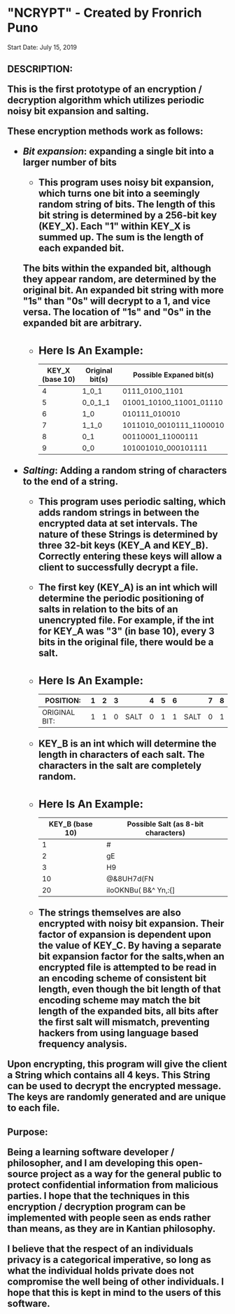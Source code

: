 <h1>"NCRYPT" - Created by Fronrich Puno</h1>

Start Date: July 15, 2019

<h2>DESCRIPTION:

This is the first prototype of an encryption / decryption algorithm which
utilizes periodic noisy bit expansion and salting.

These encryption methods work as follows:

* *Bit expansion*: expanding a single bit into a larger number of bits

	* This program uses noisy bit expansion, which turns one bit into a
	seemingly random string of bits. The length of this bit string is determined
	by a 256-bit key (**KEY_X**). Each "1" within **KEY_X** is summed up. The
	sum is the length of each expanded bit.

	The bits within the expanded bit, although they appear random, are determined
	by the original bit. An expanded bit string with more "1s" than "0s" will decrypt
	to a 1, and vice versa. The location of "1s" and "0s" in the expanded bit
	are arbitrary.
	

	* <h3>Here Is An Example:

		KEY_X (base 10) | Original bit(s) | Possible Expaned bit(s)
		----------------|-----------------|-
		4 | 1_0_1 | 0111_0100_1101
		5 | 0_0_1_1 | 01001_10100_11001_01110
		6 | 1_0	| 010111_010010
		7 | 1_1_0 | 1011010_0010111_1100010
		8 | 0_1 | 00110001_11000111
		9 | 0_0	| 101001010_000101111

* *Salting*: Adding a random string of characters to the end of a string.

	* This program uses periodic salting, which adds random strings
	in between the encrypted data at set intervals. The nature of these
	Strings is determined by three 32-bit keys (**KEY_A** and **KEY_B**). Correctly
	entering these keys will allow a client to successfully decrypt a file.

	* The first key (**KEY_A**) is an int which will determine the periodic positioning
	of salts in relation to the bits of an unencrypted file. For example, if the
	int for **KEY_A** was "3" (in base 10), every 3 bits in the original file, there would
	be a salt.
	
	* <h3>Here Is An Example:
	
		POSITION: | 1 | 2 | 3 |  | 4 | 5 | 6 |   | 7 | 8 |
		--------- | - | - | - | - | - | - | - | - | - | - |
		ORIGINAL BIT: | 1 | 1 | 0 | SALT | 0 | 1 | 1 | SALT | 0 | 1 |

	* **KEY_B** is an int which will determine the length in characters of each salt.
	The characters in the salt are completely random.

	* <h3>Here Is An Example:
		
		KEY_B (base 10)	| Possible Salt (as 8-bit characters)
		----------------|-
		1 | #
		2 | gE
		3 | H9
		10 | @&8UH7d(FN
		20 | iIoOKNBu( B&^ Yn,:{]

	* The strings themselves are also encrypted with noisy bit expansion.
	Their factor of expansion is dependent upon the value of **KEY_C**.
	By having a separate bit expansion factor for the salts,when an encrypted file
	is attempted to be read in an encoding scheme of consistent bit length,
	even though the bit length of that encoding scheme may match the bit length of the
	expanded bits, all bits after the first salt will mismatch, preventing hackers from
	using language based frequency analysis.

Upon encrypting, this program will give the client a String which contains all 4 keys.
This String can be used to decrypt the encrypted message. The keys are randomly generated
and are unique to each file.

<h2>Purpose:

Being a learning software developer / philosopher, and I am developing this open-source
project as a way for the general public to protect confidential information from malicious
parties. I hope that the techniques in this encryption / decryption program can be
implemented with people seen as ends rather than means, as they are in Kantian philosophy.

I believe that the respect of an individuals privacy is a categorical imperative, so long as
what the individual holds private does not compromise the well being of other individuals.
I hope that this is kept in mind to the users of this software.
